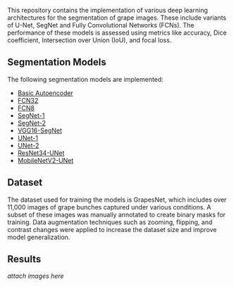 This repository contains the implementation of various deep learning architectures for the segmentation of grape images. These include variants of U-Net, SegNet and Fully Convolutional Networks (FCNs). The performance of these models is assessed using metrics like accuracy, Dice coefficient, Intersection over Union (IoU), and focal loss.

## Segmentation Models
The following segmentation models are implemented:
- [Basic Autoencoder](Shwetha_Basic%20Autoencoder.ipynb)
- [FCN32](Shwetha_FCN32.ipynb)
- [FCN8](Shwetha_FCN8.ipynb)
- [SegNet-1](Shwetha_SEGNET1.ipynb)
- [SegNet-2](Shwetha_SEGNET2.ipynb)
- [VGG16-SegNet](Shwetha_VGG16SegNet.ipynb)
- [UNet-1](Shwetha_UNET1.ipynb)
- [UNet-2](Shwetha_UNET2.ipynb)
- [ResNet34-UNet](Shwetha_ResNet34+UNET.ipynb)
- [MobileNetV2-UNet](Shwetha_MobileNetV2+UNET.ipynb)


## Dataset
The dataset used for training the models is GrapesNet, which includes over 11,000 images of grape bunches captured under various conditions. A subset of these images was manually annotated to create binary masks for training. Data augmentation techniques such as zooming, flipping, and contrast changes were applied to increase the dataset size and improve model generalization.

## Results
*attach images here*

